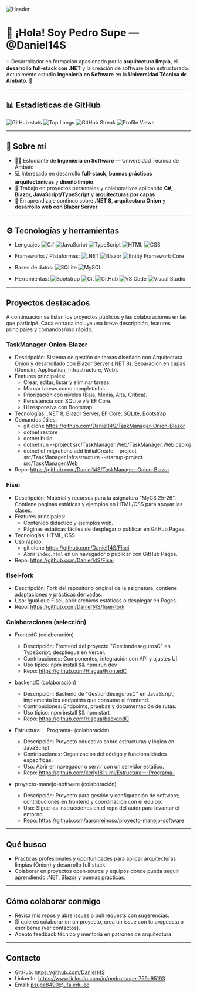 ![Header](https://capsule-render.vercel.app/api?type=waving&color=0:1e3a8a,100:9333ea&height=180&section=header&text=Pedro%20Supe%20(Daniel14S)&fontSize=35&fontColor=ffffff)

# 👋 ¡Hola! Soy Pedro Supe — @Daniel14S

💡 Desarrollador en formación apasionado por la **arquitectura limpia**, el **desarrollo full-stack con .NET** y la creación de software bien estructurado.  
Actualmente estudio **Ingeniería en Software** en la **Universidad Técnica de Ambato**. 🚀

---

## 📊 Estadísticas de GitHub

![GitHub stats](https://github-readme-stats.vercel.app/api?username=Daniel14S&show_icons=true&theme=tokyonight)
![Top Langs](https://github-readme-stats.vercel.app/api/top-langs/?username=Daniel14S&layout=compact&theme=tokyonight)
![GitHub Streak](https://streak-stats.demolab.com?user=Daniel14S&theme=tokyonight&hide_border=false)
![Profile Views](https://komarev.com/ghpvc/?username=Daniel14S&color=blueviolet&style=for-the-badge)

---

## 🧠 Sobre mí

- 👨‍🎓 Estudiante de **Ingeniería en Software** — Universidad Técnica de Ambato  
- 💻 Interesado en desarrollo **full-stack**, **buenas prácticas arquitectónicas** y **diseño limpio**  
- 🔭 Trabajo en proyectos personales y colaborativos aplicando **C#, Blazor, JavaScript/TypeScript** y **arquitecturas por capas**  
- 🌱 En aprendizaje continuo sobre **.NET 8**, **arquitectura Onion** y **desarrollo web con Blazor Server**  

---

## ⚙️ Tecnologías y herramientas

- Lenguajes
![C#](https://img.shields.io/badge/C%23-239120?style=for-the-badge&logo=csharp&logoColor=white)
![JavaScript](https://img.shields.io/badge/JavaScript-F7DF1E?style=for-the-badge&logo=javascript&logoColor=black)
![TypeScript](https://img.shields.io/badge/TypeScript-3178C6?style=for-the-badge&logo=typescript&logoColor=white)
![HTML](https://img.shields.io/badge/HTML5-E34F26?style=for-the-badge&logo=html5&logoColor=white)
![CSS](https://img.shields.io/badge/CSS3-1572B6?style=for-the-badge&logo=css3&logoColor=white)

- Frameworks / Plataformas:
![.NET](https://img.shields.io/badge/.NET-512BD4?style=for-the-badge&logo=dotnet&logoColor=white)
![Blazor](https://img.shields.io/badge/Blazor-5C2D91?style=for-the-badge&logo=blazor&logoColor=white)
![Entity Framework Core](https://img.shields.io/badge/Entity%20Framework%20Core-512BD4?style=for-the-badge&logo=dotnet&logoColor=white)

- Bases de datos:
![SQLite](https://img.shields.io/badge/SQLite-07405E?style=for-the-badge&logo=sqlite&logoColor=white)
![MySQL](https://img.shields.io/badge/MySQL-4479A1?style=for-the-badge&logo=mysql&logoColor=white)

- Herramientas:
![Bootstrap](https://img.shields.io/badge/Bootstrap-7952B3?style=for-the-badge&logo=bootstrap&logoColor=white)
![Git](https://img.shields.io/badge/Git-F05033?style=for-the-badge&logo=git&logoColor=white)
![GitHub](https://img.shields.io/badge/GitHub-181717?style=for-the-badge&logo=github)
![VS Code](https://img.shields.io/badge/VS%20Code-007ACC?style=for-the-badge&logo=visual-studio-code&logoColor=white)
![Visual Studio](https://img.shields.io/badge/Visual%20Studio-5C2D91?style=for-the-badge&logo=visualstudio&logoColor=white)
---

## Proyectos destacados
A continuación se listan los proyectos públicos y las colaboraciones en las que participé. Cada entrada incluye una breve descripción, features principales y comandos/uso rápido.

### TaskManager-Onion-Blazor
- Descripción: Sistema de gestión de tareas diseñado con Arquitectura Onion y desarrollado con Blazor Server (.NET 8). Separación en capas (Domain, Application, Infrastructure, Web).  
- Features principales:
  - Crear, editar, listar y eliminar tareas.
  - Marcar tareas como completadas.
  - Priorización con niveles (Baja, Media, Alta, Crítica).
  - Persistencia con SQLite vía EF Core.
  - UI responsiva con Bootstrap.
- Tecnologías: .NET 8, Blazor Server, EF Core, SQLite, Bootstrap
- Comandos útiles:
  - git clone https://github.com/Daniel14S/TaskManager-Onion-Blazor
  - dotnet restore
  - dotnet build
  - dotnet run --project src/TaskManager.Web/TaskManager.Web.csproj
  - dotnet ef migrations add InitialCreate --project src/TaskManager.Infrastructure --startup-project src/TaskManager.Web
- Repo: https://github.com/Daniel14S/TaskManager-Onion-Blazor

### Fisei
- Descripción: Material y recursos para la asignatura "MyCS 25-26". Contiene páginas estáticas y ejemplos en HTML/CSS para apoyar las clases.  
- Features principales:
  - Contenido didáctico y ejemplos web.
  - Páginas estáticas fáciles de desplegar o publicar en GitHub Pages.
- Tecnologías: HTML, CSS
- Uso rápido:
  - git clone https://github.com/Daniel14S/Fisei
  - Abrir `index.html` en un navegador o publicar con GitHub Pages.
- Repo: https://github.com/Daniel14S/Fisei

### fisei-fork
- Descripción: Fork del repositorio original de la asignatura, contiene adaptaciones y prácticas derivadas.  
- Uso: Igual que Fisei, abrir archivos estáticos o desplegar en Pages.
- Repo: https://github.com/Daniel14S/fisei-fork

### Colaboraciones (selección)
- FrontedC (colaboración)
  - Descripción: Frontend del proyecto "GestiondesegurosC" en TypeScript; despliegue en Vercel.
  - Contribuciones: Componentes, integración con API y ajustes UI.
  - Uso típico: npm install && npm run dev
  - Repo: https://github.com/Hlagua/FrontedC

- backendC (colaboración)
  - Descripción: Backend de "GestiondesegurosC" en JavaScript; implementa los endpoints que consume el frontend.
  - Contribuciones: Endpoints, pruebas y documentación de rutas.
  - Uso típico: npm install && npm start
  - Repo: https://github.com/Hlagua/backendC

- Estructura---Programa- (colaboración)
  - Descripción: Proyecto educativo sobre estructuras y lógica en JavaScript.  
  - Contribuciones: Organización del código y funcionalidades específicas.
  - Uso: Abrir en navegador o servir con un servidor estático.
  - Repo: https://github.com/kerly1811-mi/Estructura---Programa-

- proyecto-manejo-software (colaboración)
  - Descripción: Proyecto para gestión y configuración de software; contribuciones en frontend y coordinación con el equipo.
  - Uso: Sigue las instrucciones en el repo del autor para levantar el entorno.
  - Repo: https://github.com/aaronreinoso/proyecto-manejo-software

---

## Qué busco
- Prácticas profesionales y oportunidades para aplicar arquitecturas limpias (Onion) y desarrollo full‑stack.  
- Colaborar en proyectos open‑source y equipos donde pueda seguir aprendiendo .NET, Blazor y buenas prácticas.

---

## Cómo colaborar conmigo
- Revisa mis repos y abre issues o pull requests con sugerencias.  
- Si quieres colaborar en un proyecto, crea un issue con tu propuesta o escríbeme (ver contactos).  
- Acepto feedback técnico y mentoría en patrones de arquitectura.

---

## Contacto
- GitHub: https://github.com/Daniel14S  
- LinkedIn: https://www.linkedin.com/in/pedro-supe-759a95193  
- Email: psupe8490@uta.edu.ec
